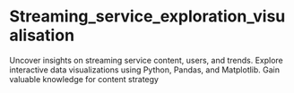 # Streaming_service_exploration_visualisation
 Uncover insights on streaming service content, users, and trends. Explore interactive data visualizations using Python, Pandas, and Matplotlib. Gain valuable knowledge for content strategy
